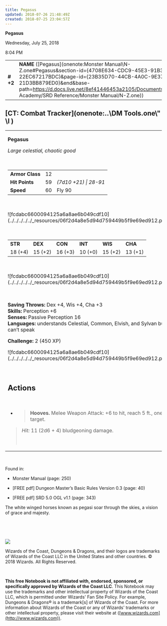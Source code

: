 ```yaml
---
title: Pegasus
updated: 2018-07-26 21:48:49Z
created: 2018-07-25 23:04:57Z
---
```


**Pegasus**

Wednesday, July 25, 2018

8:04 PM

|           |                                                                                                                                                                                                                                                                                        |        |        |        |     |       |        |
|-----------|----------------------------------------------------------------------------------------------------------------------------------------------------------------------------------------------------------------------------------------------------------------------------------------|--------|--------|--------|-----|-------|--------|
| **\# +2** | **NAME** ([Pegasus](onenote:Monster Manual\\N-Z.one#Pegasus&section-id={4708E634-CDC9-45E3-91B3-22EC67217BDC}&page-id={23B35D70-44CB-4A0C-9E37-21D3BB879ED0}&end&base-path=https://d.docs.live.net/8ef41446453a2105/Documents/Adventure Academy/SRD Reference/Monster Manual/N-Z.one)) | **12** | **59** | **59** | \-  | Notes | 450 XP |

## [CT: Combat Tracker](onenote:..\\DM Tools.one\\" \l )

<table><tbody><tr class="odd"><td><p><strong>Pegasus</strong></p><p><em>Large celestial, chaotic good</em></p><p> </p><table><tbody><tr class="odd"><td><strong>Armor Class</strong></td><td>12</td><td> </td></tr><tr class="even"><td><strong>Hit Points</strong></td><td>59</td><td><em>(7d10 +21) | 28-91</em></td></tr><tr class="odd"><td><strong>Speed</strong></td><td>60</td><td>Fly 90</td></tr></tbody></table><p> </p><p>![fcdabc6600094125a6a8ae6b049cdf10](../../../../../_resources/06f2d4a8e5d94d759449b5f9e69ed912.png)</p><p> </p><table><tbody><tr class="odd"><td><strong>STR</strong></td><td><strong>DEX</strong></td><td><strong>CON</strong></td><td><strong>INT</strong></td><td><strong>WIS</strong></td><td><strong>CHA</strong></td></tr><tr class="even"><td>18 (+4)</td><td>15 (+2)</td><td>16 (+3)</td><td>10 (+0)</td><td>15 (+2)</td><td>13 (+1)</td></tr></tbody></table><p> </p><p>![fcdabc6600094125a6a8ae6b049cdf10](../../../../../_resources/06f2d4a8e5d94d759449b5f9e69ed912.png)</p><p> </p><p><strong>Saving Throws:</strong> Dex +4, Wis +4, Cha +3<br />
<strong>Skills:</strong> Perception +6<br />
<strong>Senses:</strong> Passive Perception 16<br />
<strong>Languages:</strong> understands Celestial, Common, Elvish, and Sylvan but can’t speak</p><p><strong>Challenge:</strong> 2 (450 XP)</p><p>![fcdabc6600094125a6a8ae6b049cdf10](../../../../../_resources/06f2d4a8e5d94d759449b5f9e69ed912.png)</p><p> </p><h2 id="actions"><strong>Actions</strong></h2><p> </p><ul><li><blockquote><p><strong>Hooves.</strong> Melee Weapon Attack: +6 to hit, reach 5 ft., one target.</p></blockquote></li></ul><blockquote><p><em>Hit:</em> 11 (2d6 + 4) bludgeoning damage.</p><p> </p></blockquote></td></tr></tbody></table>

 

Found in:

-   Monster Manual (page: 250)

-   \[FREE pdf\] Dungeon Master’s Basic Rules Version 0.3 (page: 40)

-   \[FREE pdf\] SRD 5.0 OGL v1.1 (page: 343)

The white winged horses known as pegasi soar through the skies, a vision of grace and majesty.

 

 

![](tmp\media\image2.png)

Wizards of the Coast, Dungeons & Dragons, and their logos are trademarks of Wizards of the Coast LLC in the United States and other countries. © 2018 Wizards. All Rights Reserved.

 

**This free Notebook is not affiliated with, endorsed, sponsored, or specifically approved by Wizards of the Coast LLC**. This Notebook may use the trademarks and other intellectual property of Wizards of the Coast LLC, which is permitted under Wizards' Fan Site Policy. For example, Dungeons & Dragons® is a trademark\[s\] of Wizards of the Coast. For more information about Wizards of the Coast or any of Wizards' trademarks or other intellectual property, please visit their website at ([www.wizards.com](http://www.wizards.com)).
